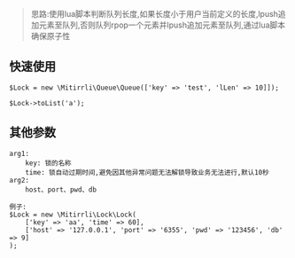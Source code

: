 > 思路:使用lua脚本判断队列长度,如果长度小于用户当前定义的长度,lpush追加元素至队列,否则队列rpop一个元素并lpush追加元素至队列,通过lua脚本确保原子性

## 快速使用
```
$Lock = new \Mitirrli\Queue\Queue(['key' => 'test', 'lLen' => 10]]);

$Lock->toList('a');
```

## 其他参数
```
arg1:
    key: 锁的名称
    time: 锁自动过期时间,避免因其他异常问题无法解锁导致业务无法进行,默认10秒
arg2:
    host、port、pwd、db

例子:
$Lock = new \Mitirrli\Lock\Lock(
    ['key' => 'aa', 'time' => 60],
    ['host' => '127.0.0.1', 'port' => '6355', 'pwd' => '123456', 'db' => 9]
);
```